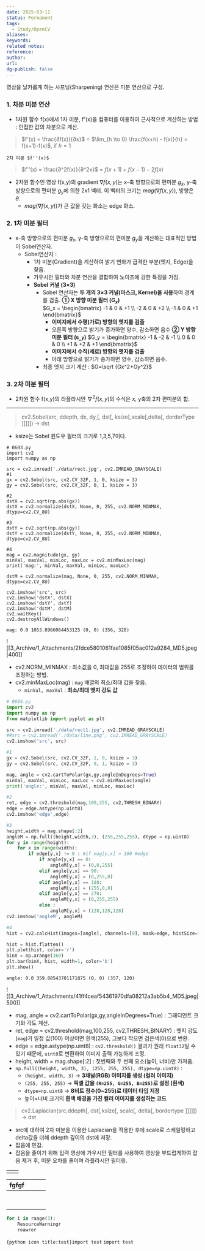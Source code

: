 ```yaml
---
date: 2025-03-11
status: Permanent
tags: 
  - Study/OpenCV
aliases: 
keywords: 
related notes: 
reference: 
author: 
url: 
dg-publish: false
---
```

영상을 날카롭게 하는 샤프닝(Sharpening) 연산은 미분 연산으로 구성.
### 1. 차분 미분 연산
- 1차원 함수 f(x)에서 1차 미분, f'(x)을 컴퓨터를 이용하여 근사적으로 계산하는 방법 :
	인접한 값의 차분으로 계산.
> 	$f'(x) = \frac{∂f(x)}{∂x}$ = $\lim_{h \to 0} \frac{f(x+h) - f(x)}{h} = f(x+1)-f(x)$, if $h=1$
	
	2차 미분 $f''(x)$ 
>	$f''(x) = \frac{∂^2f(x)}{∂^2x}$ =  $f(x+1)+f(x-1)-2f(x)$

- 2차원 함수인 영상 f(x,y)의 gradient $\nabla f(x,y)$는  x-축 방향으로의 편미분 $g_x$, y-축 방향으로의 편미분 $g_y$에 의한 2x1 벡터. 이 벡터의 크기는 $mag(\nabla f(x,y))$, 방향은 $\theta$.
	- $mag(\nabla f(x,y))$가 큰 값을 갖는 화소는 edge 화소.

### 2. 1차 미분 필터
- x-축 방향으로의 편미분 $g_x$, y-축 방향으로의 편미분 $g_y$을 계산하는 대표적인 방법이 Sobel연산자.
	-  Sobel연산자 : 
		- 1차 미분(Gradient)을 계산하여 밝기 변화가 급격한 부분(엣지, Edge)을 찾음.
		- 가우시안 필터와 차분 연산을 결합하여 노이즈에 강한 특징을 가짐.
		-  **Sobel 커널 (3×3)**
			- Sobel 연산자는 **두 개의 3×3 커널(마스크, Kernel)을 사용**하여 경계를 검출.
			**① X 방향 미분 필터 ($G_x$)**			
				$G_x = \begin{bmatrix} -1 & 0 & +1 \\ -2 & 0 & +2 \\ -1 & 0 & +1 \end{bmatrix}$
				 - **이미지에서 수평(가로) 방향의 엣지를 검출**  
				 - 오른쪽 방향으로 밝기가 증가하면 양수, 감소하면 음수
			**② Y 방향 미분 필터 (`G_y`)**
				$G_y = \begin{bmatrix} -1 & -2 & -1 \\ 0 & 0 & 0 \\ +1 & +2 & +1 \end{bmatrix}$
				- **이미지에서 수직(세로) 방향의 엣지를 검출**  
				- 아래 방향으로 밝기가 증가하면 양수, 감소하면 음수.
			- 최종 엣지 크기 계산 : $G=\sqrt {Gx^2​+Gy^2​}$

### 3. 2차 미분 필터
- 2차원 함수 f(x,y)의 라플라시안 ​$\nabla ^2f(x,y)$의 수식은 x, y축의 2차 편미분의 합.


----------------------------------------------------------------------------------------------
>cv2.Sobel(src, ddepth, dx, dy,[, dst[,  ksize[,scale[,delta[, dorderType ]]]]]) -> dst
- ksize는 Sobel 윈도우 필터의 크기로 1,3,5,7이다.

```
# 0603.py
import cv2
import numpy as np

src = cv2.imread('./data/rect.jpg', cv2.IMREAD_GRAYSCALE)
#1
gx = cv2.Sobel(src, cv2.CV_32F, 1, 0, ksize = 3)
gy = cv2.Sobel(src, cv2.CV_32F, 0, 1, ksize = 3)

#2
dstX = cv2.sqrt(np.abs(gx))
dstX = cv2.normalize(dstX, None, 0, 255, cv2.NORM_MINMAX, dtype=cv2.CV_8U)

#3
dstY = cv2.sqrt(np.abs(gy))
dstY = cv2.normalize(dstY, None, 0, 255, cv2.NORM_MINMAX, dtype=cv2.CV_8U)

#4
mag = cv2.magnitude(gx, gy)
minVal, maxVal, minLoc, maxLoc = cv2.minMaxLoc(mag)
print('mag:', minVal, maxVal, minLoc, maxLoc)

dstM = cv2.normalize(mag, None, 0, 255, cv2.NORM_MINMAX, dtype=cv2.CV_8U)

cv2.imshow('src', src)
cv2.imshow('dstX', dstX)
cv2.imshow('dstY', dstY)
cv2.imshow('dstM', dstM)
cv2.waitKey()
cv2.destroyAllWindows()
```

```output
mag: 0.0 1053.8966064453125 (0, 0) (356, 328)
```
![[3_Archive/1_Attachments/2fdce5801061fae1085f05ac012a9284_MD5.jpeg|400]]
- cv2.NORM_MINMAX : 최소값을 0, 최대값을 255로 조정하여 데이터의 범위를 조정하는 방법.
- cv2.minMaxLoc(mag) : `mag` 배열의 최소/최대 값을 찾음.
	- `minVal, maxVal` : **최소/최대 엣지 강도 값** 

```python
# 0604.py
import cv2
import numpy as np
from matplotlib import pyplot as plt

src = cv2.imread('./data/rect1.jpg', cv2.IMREAD_GRAYSCALE)
##src = cv2.imread('./data/line.png', cv2.IMREAD_GRAYSCALE)
cv2.imshow('src', src)

#1
gx = cv2.Sobel(src, cv2.CV_32F, 1, 0, ksize = 3)
gy = cv2.Sobel(src, cv2.CV_32F, 0, 1, ksize = 3)

mag, angle = cv2.cartToPolar(gx,gy,angleInDegrees=True)
minVal, maxVal, minLoc, macLoc = cv2.minMaxLoc(angle)
print('angle:', minVal, maxVal, minLoc, maxLoc)

#2
ret, edge = cv2.threshold(mag,100,255, cv2,THRESH_BINARY)
edge = edge.astype(np.uint8)
cv2.imshow('edge',edge)

#3 
height,width = mag.shape[:2]
angleM = np.full((height,width,3), (255,255,255), dtype = np.uint8)
for y in range(height):
	for x in range(width):
		if edge[y,x] != 0 : #if mag[y,x] > 100 #edge
			if angle[y,x] == 0:
				angleM[y,x] = (0,0,255)
			elif angle[y,x] == 90:
				angleM[y,x] = (0,255,0)
			elif angle[y,x] == 180:
				angleM[y,x] = (255,0,0)
			elif angle[y,x] == 270:
				angleM[y,x] = (0,255,255)
			else :
				angleM[y,x] = (128,128,128)
cv2.imshow('angleM', angleM)

#4
hist = cv2.calcHist(images=[angle], channels=[0], mask=edge, histSize=[360],ranges=[0,360])

hist = hist.flatten()
plt.plot(hist, color='r')
binX = np.arange(360)
plt.bar(binX, hist, width=1, color='b')
plt.show()
```

```output
angle: 0.0 359.88543701171875 (0, 0) (357, 120)
```
![[3_Archive/1_Attachments/41ff4ceaf54361970dfa08212a3ab5b4_MD5.jpeg|500]]
- mag, angle = cv2.cartToPolar(gx,gy,angleInDegrees=True) : 그래디언트 크기와 각도 계산.
- ret, edge = cv2.threshold(mag,100,255, cv2,THRESH_BINARY) : 
	엣지 강도(`mag`)가 일정 값(100) 이상이면 흰색(255), 그보다 작으면 검은색(0)으로 변환.
- edge = edge.astype(np.uint8) : `cv2.threshold()` 결과가 원래 `float32`일 수 있기 때문에, `uint8`로 변환하여 이미지 출력 가능하게 조정.
- height, width = mag.shape[:2] : 첫번째와 두 번째 요소(높이, 너비)만 가져옴.
- `np.full((height, width, 3), (255, 255, 255), dtype=np.uint8)` :
	- `(height, width, 3)` → **3채널(RGB) 이미지를 생성 (컬러 이미지)**
	- `(255, 255, 255)` → **픽셀 값을 `(R=255, G=255, B=255)`로 설정 (흰색)**
	- `dtype=np.uint8` → **8비트 정수(0~255)로 데이터 타입 지정**
	- 높이×너비 크기의 **흰색 배경을 가진 컬러 이미지를 생성하는 코드**

>cv2.Laplacian(src,ddepth[, dst[,ksize[, scale[, delta[, bordertype ]]]]]) -> dst
- src에 대하여 2차 미분을 이용한 Laplacian을 적용한 후에 scale로 스케일링하고 delta값을 더해 ddepth 깊이의 dst에 저장.
- 잡음에 민감.
- 잡음을 줄이기 위해 입력 영상에 가우시안 필터를 사용하여 영상을 부드럽게하여 잡음 제거 후, 미분 오차를 줄이며 라플라시안 필터링.

|     |     |
| --- | --- |
|     |     |

| fgfgf |     |     |     |
| :---: | :-- | :-- | --- |
|       |     |     |     |
|       |     |     |     |
|       |     |     |     |
|       |     |     |     |
|       |     |     |     |
|       |     |     |     |
|       |     |     |     |
|       |     |     |     |
```python title:test
for i in raage(3):
    ResourceWarningr
    reawrer
```

`{python icon title:test}import test`
`import test`